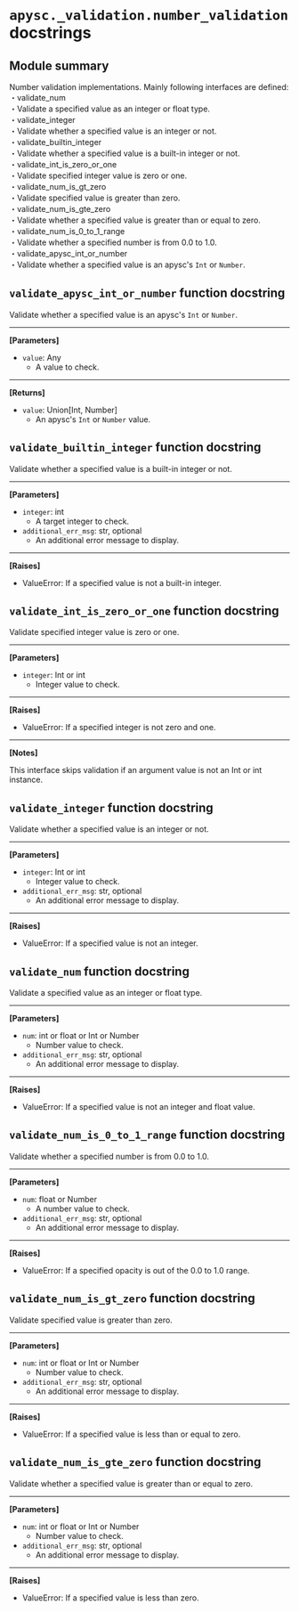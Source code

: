 # `apysc._validation.number_validation` docstrings

## Module summary

Number validation implementations. Mainly following interfaces are defined: <br>・validate_num <br> ・Validate a specified value as an integer or float type. <br>・validate_integer <br> ・Validate whether a specified value is an integer or not. <br>・validate_builtin_integer <br> ・Validate whether a specified value is a built-in integer or not. <br>・validate_int_is_zero_or_one <br> ・Validate specified integer value is zero or one. <br>・validate_num_is_gt_zero <br> ・Validate specified value is greater than zero. <br>・validate_num_is_gte_zero <br> ・Validate whether a specified value is greater than or equal to zero. <br>・validate_num_is_0_to_1_range <br> ・Validate whether a specified number is from 0.0 to 1.0. <br>・validate_apysc_int_or_number <br> ・Validate whether a specified value is an apysc's `Int` or `Number`.

## `validate_apysc_int_or_number` function docstring

Validate whether a specified value is an apysc's `Int` or `Number`.<hr>

**[Parameters]**

- `value`: Any
  - A value to check.

<hr>

**[Returns]**

- `value`: Union[Int, Number]
  - An apysc's `Int` or `Number` value.

## `validate_builtin_integer` function docstring

Validate whether a specified value is a built-in integer or not.<hr>

**[Parameters]**

- `integer`: int
  - A target integer to check.
- `additional_err_msg`: str, optional
  - An additional error message to display.

<hr>

**[Raises]**

- ValueError: If a specified value is not a built-in integer.

## `validate_int_is_zero_or_one` function docstring

Validate specified integer value is zero or one.<hr>

**[Parameters]**

- `integer`: Int or int
  - Integer value to check.

<hr>

**[Raises]**

- ValueError: If a specified integer is not zero and one.

<hr>

**[Notes]**

This interface skips validation if an argument value is not an Int or int instance.

## `validate_integer` function docstring

Validate whether a specified value is an integer or not.<hr>

**[Parameters]**

- `integer`: Int or int
  - Integer value to check.
- `additional_err_msg`: str, optional
  - An additional error message to display.

<hr>

**[Raises]**

- ValueError: If a specified value is not an integer.

## `validate_num` function docstring

Validate a specified value as an integer or float type.<hr>

**[Parameters]**

- `num`: int or float or Int or Number
  - Number value to check.
- `additional_err_msg`: str, optional
  - An additional error message to display.

<hr>

**[Raises]**

- ValueError: If a specified value is not an integer and float value.

## `validate_num_is_0_to_1_range` function docstring

Validate whether a specified number is from 0.0 to 1.0.<hr>

**[Parameters]**

- `num`: float or Number
  - A number value to check.
- `additional_err_msg`: str, optional
  - An additional error message to display.

<hr>

**[Raises]**

- ValueError: If a specified opacity is out of the 0.0 to 1.0 range.

## `validate_num_is_gt_zero` function docstring

Validate specified value is greater than zero.<hr>

**[Parameters]**

- `num`: int or float or Int or Number
  - Number value to check.
- `additional_err_msg`: str, optional
  - An additional error message to display.

<hr>

**[Raises]**

- ValueError: If a specified value is less than or equal to zero.

## `validate_num_is_gte_zero` function docstring

Validate whether a specified value is greater than or equal to zero.<hr>

**[Parameters]**

- `num`: int or float or Int or Number
  - Number value to check.
- `additional_err_msg`: str, optional
  - An additional error message to display.

<hr>

**[Raises]**

- ValueError: If a specified value is less than zero.